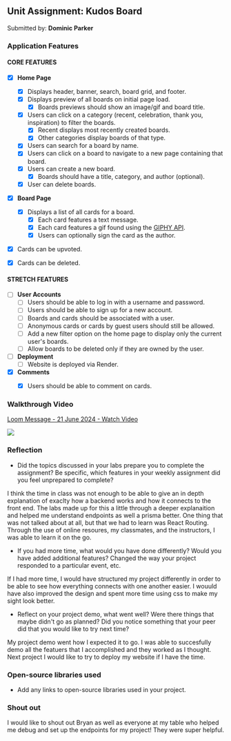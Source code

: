 ## Unit Assignment: Kudos Board

Submitted by: **Dominic Parker**

### Application Features

#### CORE FEATURES

- [x] **Home Page**
  - [x] Displays header, banner, search, board grid, and footer.
  - [x] Displays preview of all boards on initial page load.
    - [x] Boards previews should show an image/gif and board title.
  - [x] Users can click on a category (recent, celebration, thank you, inspiration) to filter the boards.
    - [x] Recent displays most recently created boards.
    - [x] Other categories display boards of that type.
  - [x] Users can search for a board by name.
  - [x] Users can click on a board to navigate to a new page containing that board.
  - [x] Users can create a new board.
    - [x] Boards should have a title, category, and author (optional).
  - [x] User can delete boards.
  
- [x] **Board Page**
  - [x] Displays a list of all cards for a board.
    -  [x] Each card features a text message.
    -  [x] Each card features a gif found using the [GIPHY API](https://developers.giphy.com/docs/api/).
    -  [x] Users can optionally sign the card as the author.  
-   [x] Cards can be upvoted.
-   [x] Cards can be deleted.


#### STRETCH FEATURES


- [ ] **User Accounts**
  - [ ] Users should be able to log in with a username and password.
  - [ ] Users should be able to sign up for a new account.
  - [ ]  Boards and cards should be associated with a user.
    - [ ]  Anonymous cards or cards by guest users should still be allowed.
  - [ ] Add a new filter option on the home page to display only the current user's boards.
  - [ ] Allow boards to be deleted only if they are owned by the user.
- [ ] **Deployment**
  - [ ] Website is deployed via Render.
- [x] **Comments**
  - [x] Users should be able to comment on cards.


### Walkthrough Video


<div>
    <a href="https://www.loom.com/share/5141db408ba5490dbcf936cc576fbd35">
      <p>Loom Message - 21 June 2024 - Watch Video</p>
    </a>
    <a href="https://www.loom.com/share/5141db408ba5490dbcf936cc576fbd35">
      <img style="max-width:300px;" src="https://cdn.loom.com/sessions/thumbnails/5141db408ba5490dbcf936cc576fbd35-with-play.gif">
    </a>
  </div>

### Reflection

* Did the topics discussed in your labs prepare you to complete the assignment? Be specific, which features in your weekly assignment did you feel unprepared to complete?

I think the time in class was not enough to be able to give an in depth explanation of exaclty how a backend works and how it connects to the front end. The labs made up for this a little through a deeper explanaition and helped me understand endpoints as well a prisma better. One thing that was not talked about at all, but that we had to learn was React Routing. Through the use of online resoures, my classmates, and the instructors, I was able to learn it on the go.

* If you had more time, what would you have done differently? Would you have added additional features? Changed the way your project responded to a particular event, etc.
  
If I had more time, I would have structured my project differently in order to be able to see how everything connects with one another easier. I wouuld have also improved the design and spent more time using css to make my sight look better.

* Reflect on your project demo, what went well? Were there things that maybe didn't go as planned? Did you notice something that your peer did that you would like to try next time?

My project demo went how I expected it to go. I was able to succesfully demo all the featuers that I accomplished and they worked as I thought. Next project I would like to try to deploy my website if I have the time.

### Open-source libraries used

- Add any links to open-source libraries used in your project.

### Shout out

I would like to shout out Bryan as well as everyone at my table who helped me debug and set up the endpoints for my project! They were super helpful.
